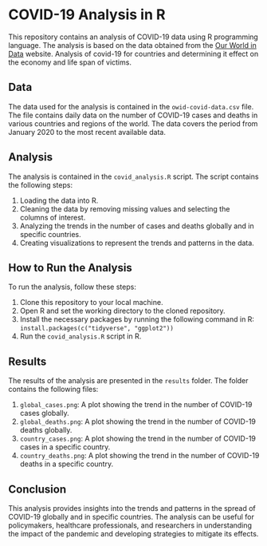 # COVID-19 Analysis in R

This repository contains an analysis of COVID-19 data using R programming language. The analysis is based on the data obtained from the [Our World in Data](https://ourworldindata.org/) website. Analysis of covid-19 for countries and determining it effect on the economy and life span of victims.

## Data

The data used for the analysis is contained in the `owid-covid-data.csv` file. The file contains daily data on the number of COVID-19 cases and deaths in various countries and regions of the world. The data covers the period from January 2020 to the most recent available data.

## Analysis

The analysis is contained in the `covid_analysis.R` script. The script contains the following steps:

1. Loading the data into R.
2. Cleaning the data by removing missing values and selecting the columns of interest.
3. Analyzing the trends in the number of cases and deaths globally and in specific countries.
4. Creating visualizations to represent the trends and patterns in the data.

## How to Run the Analysis

To run the analysis, follow these steps:

1. Clone this repository to your local machine.
2. Open R and set the working directory to the cloned repository.
3. Install the necessary packages by running the following command in R: `install.packages(c("tidyverse", "ggplot2"))`
4. Run the `covid_analysis.R` script in R.

## Results

The results of the analysis are presented in the `results` folder. The folder contains the following files:

1. `global_cases.png`: A plot showing the trend in the number of COVID-19 cases globally.
2. `global_deaths.png`: A plot showing the trend in the number of COVID-19 deaths globally.
3. `country_cases.png`: A plot showing the trend in the number of COVID-19 cases in a specific country.
4. `country_deaths.png`: A plot showing the trend in the number of COVID-19 deaths in a specific country.

## Conclusion

This analysis provides insights into the trends and patterns in the spread of COVID-19 globally and in specific countries. The analysis can be useful for policymakers, healthcare professionals, and researchers in understanding the impact of the pandemic and developing strategies to mitigate its effects.
